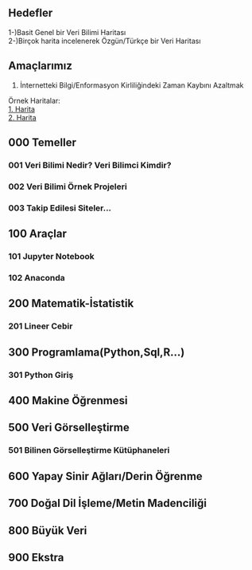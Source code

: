 ## Hedefler
1-)Basit Genel bir Veri Bilimi Haritası <br>
2-)Birçok harita incelenerek Özgün/Türkçe bir Veri Haritası <br>

## Amaçlarımız 

1. İnternetteki Bilgi/Enformasyon Kirliliğindeki Zaman Kaybını Azaltmak <br>



Örnek Haritalar:<br>
[1. Harita](https://github.com/AMAI-GmbH/AI-Expert-Roadmap)<br>
[2. Harita](http://nirvacana.com/thoughts/2013/07/08/becoming-a-data-scientist/)<br>



## 000  Temeller <br>
### 001 Veri Bilimi Nedir? Veri Bilimci Kimdir? <br>
### 002 Veri Bilimi Örnek Projeleri
### 003 Takip Edilesi Siteler...
## 100  Araçlar <br>
### 101 Jupyter Notebook
### 102 Anaconda <br>
## 200  Matematik-İstatistik <br>
### 201 Lineer Cebir <br>
## 300  Programlama(Python,Sql,R...) <br>
### 301 Python Giriş <br>
## 400  Makine Öğrenmesi <br>
## 500  Veri Görselleştirme <br>
### 501 Bilinen Görselleştirme Kütüphaneleri
## 600  Yapay Sinir Ağları/Derin Öğrenme <br>
## 700  Doğal Dil İşleme/Metin Madenciliği <br>
## 800  Büyük Veri <br>
## 900  Ekstra <br>
